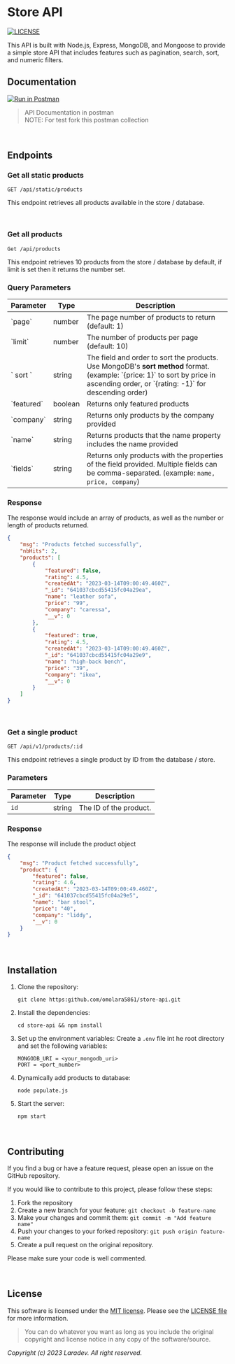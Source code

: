 # Store API

[![LICENSE](https://img.shields.io/badge/License-MIT-yellow.svg?style=flat-square)](https://opensource.org/licenses/MIT)

This API is built with Node.js, Express, MongoDB, and Mongoose to provide a simple store API that includes features such as pagination, search, sort, and numeric filters.

## Documentation
[![Run in Postman](https://run.pstmn.io/button.svg)](https://app.getpostman.com/run-collection/18030526-a717aa2b-7353-4bbc-8809-eac21760e737?action=collection%2Ffork&collection-url=entityId%3D18030526-a717aa2b-7353-4bbc-8809-eac21760e737%26entityType%3Dcollection%26workspaceId%3Dbb9ada3e-bb74-4fbc-86ad-0d4067495471)
> API Documentation in postman \
> NOTE: For test fork this postman collection

<br />

## Endpoints

### Get all static products
```
GET /api/static/products
```
This endpoint retrieves all products available in the store / database.

<br />

### Get all products
```
Get /api/products
```
This endpoint retrieves 10 products from the store / database by default, if limit is set then it returns the number set.

### Query Parameters
| Parameter    | Type    | Description                                                                                                                                                                            |
| ------------ | ------- | -------------------------------------------------------------------------------------------------------------------------------------------------------------------------------------- |
| \`page\`     | number  | The page number of products to return (default: 1)                                                                                                                                     |
| \`limit\`    | number  | The number of products per page (default: 10)                                                                                                                                          |
| \` sort \`     | string  | The field and order to sort the products. Use MongoDB's **sort method** format. (example: \`{price: 1}\` to sort by price in ascending order, or \`{rating: -1}\` for descending order) |
| \`featured\` | boolean | Returns only featured products                                                                                                                                                         |
| \`company\`  | string  | Returns only products by the company provided                                                                                                                                          |
| \`name\`     | string  | Returns products that the name property includes the name provided                                                                                                                     |
| \`fields\`   | string  | Returns only products with the properties of the field provided. Multiple fields can be comma-separated. (example: `name, price, company`)                                             |

### Response
The response would include an array of products, as well as the number or length of products returned.

```json
{
    "msg": "Products fetched successfully",
    "nbHits": 2,
    "products": [
        {
            "featured": false,
            "rating": 4.5,
            "createdAt": "2023-03-14T09:00:49.460Z",
            "_id": "641037cbcd55415fc04a29ea",
            "name": "leather sofa",
            "price": "99",
            "company": "caressa",
            "__v": 0
        },
        {
            "featured": true,
            "rating": 4.5,
            "createdAt": "2023-03-14T09:00:49.460Z",
            "_id": "641037cbcd55415fc04a29e9",
            "name": "high-back bench",
            "price": "39",
            "company": "ikea",
            "__v": 0
        }
    ]
}
```
<br />

### Get a single product
```
GET /api/v1/products/:id
```
This endpoint retrieves a single product by ID from the database / store.

### Parameters
| Parameter | Type   | Description            |
|-----------|--------|------------------------|
| `id`      | string | The ID of the product. |

### Response
The response will include the product object

```json
{
    "msg": "Product fetched successfully",
    "product": {
        "featured": false,
        "rating": 4.6,
        "createdAt": "2023-03-14T09:00:49.460Z",
        "_id": "641037cbcd55415fc04a29e5",
        "name": "bar stool",
        "price": "40",
        "company": "liddy",
        "__v": 0
    }
}
```

<br />

## Installation
1. Clone the repository:
   ```
   git clone https:github.com/omolara5861/store-api.git
   ```

2. Install the dependencies:
   ```
   cd store-api && npm install
   ```

3. Set up the environment variables:
   Create a `.env` file int he root directory and set the following variables:
   ```
   MONGODB_URI = <your_mongodb_uri>
   PORT = <port_number>
   ```

4. Dynamically add products to database:
   ```
   node populate.js
   ```

5. Start the server:
   ````
   npm start
   ````


<br />

## Contributing
If you find a bug or have a feature request, please open an issue on the GitHub repository.

If you would like to contribute to this project, please follow these steps:

1. Fork the repository
2. Create a new branch for your feature: `git checkout -b feature-name`
3. Make your changes and commit them: `git commit -m "Add feature name"`
4. Push your changes to your forked repository: `git push origin feature-name`
5. Create a pull request on the original repository.

Please make sure your code is well commented.

<br />

## License
This software is licensed under the
[MIT license](https://opensource.org/licenses/MIT).
Please see the [LICENSE file](LICENSE.md) for more information.

> You can do whatever you want as long as you include the original copyright and
> license notice in any copy of the software/source.


*Copyright (c) 2023 Laradev. All right reserved.*